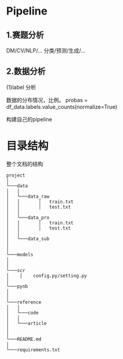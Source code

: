 
# Pipeline

## 1.赛题分析
DM/CV/NLP/...
分类/预测/生成/...

## 2.数据分析
(1)label 分析

数据的分布情况，比例。
probas = df_data.labels.value_counts(normalize=True)




















构建自己的pipeline
# 目录结构

整个文档的结构

```
project    
│
└───data 
│   │
│   └───data_raw
│   │       │   train.txt
│   │       │   test.txt
│   │
│   └───data_pro
│   │       │   train.txt
│   │       │   test.txt
│   │
│   └───data_sub
│    
│
└───models
│    
│
└───scr
│    │    config.py/setting.py
│
└───pynb
│  
│   
└───reference   
│   │
│   └───code
│   │
│   └───article
│       
│   
└───README.md 
│   
└───requirements.txt 
```

